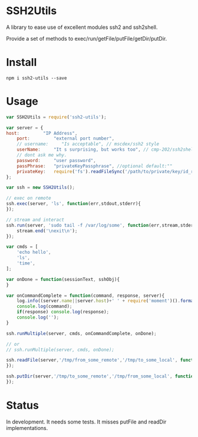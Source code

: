 # SSH2Utils

A library to ease use of excellent modules ssh2 and ssh2shell.

Provide a set of methods to exec/run/getFile/putFile/getDir/putDir.

# Install

```npm i ssh2-utils --save```

# Usage

```js
var SSH2Utils = require('ssh2-utils');

var server = {
host:         "IP Address",
    port:         "external port number",
    // username:     "Is acceptable", // mscdex/ssh2 style
    userName:     "It s surprising, but works too", // cmp-202/ssh2shell style
    // dont ask me why.
    password:     "user password",
    passPhrase:   "privateKeyPassphrase", //optional default:""
    privateKey:   require('fs').readFileSync('/path/to/private/key/id_rsa'), //optional default:""
};

var ssh = new SSH2Utils();

// exec on remote
ssh.exec(server, 'ls', function(err,stdout,stderr){
});

// stream and interact
ssh.run(server, 'sudo tail -f /var/log/some', function(err,stream,stderr){
    stream.end('\nexit\n');
});

var cmds = [
    'echo hello',
    'ls',
    'time',
];

var onDone = function(sessionText, sshObj){
}

var onCommandComplete = function(command, response, server){
    log.info((server.name||server.host)+' ' + require('moment')().format());
    console.log(command);
    if(response) console.log(response);
    console.log('');
}

ssh.runMultiple(server, cmds, onCommandComplete, onDone);

// or 
// ssh.runMultiple(server, cmds, onDone);

ssh.readFile(server,'/tmp/from_some_remote','/tmp/to_some_local', function(err){
});

ssh.putDir(server,'/tmp/to_some_remote','/tmp/from_some_local', function(err){
});

```

# Status

In development. It needs some tests. It misses putFile and readDir implementations.